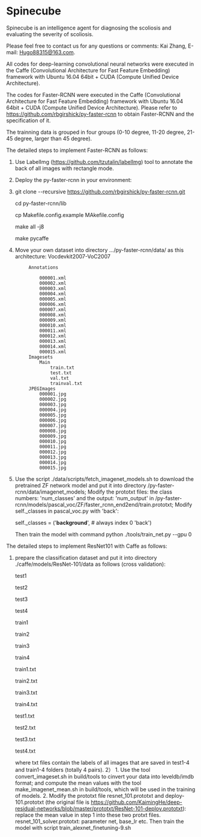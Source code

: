 # Spinecube
Spinecube is an intelligence agent for diagnosing the scoliosis and evaluating the severity of scoliosis.

Please feel free to contact us for any questions or comments: Kai Zhang, E-mail: Hugo88315@163.com.

All codes for deep-learning convolutional neural networks were executed in the Caffe (Convolutional Architecture for Fast Feature Embedding) framework with Ubuntu 16.04 64bit + CUDA (Compute Unified Device Architecture).

The codes for Faster-RCNN were executed in the Caffe (Convolutional Architecture for Fast Feature Embedding) framework with Ubuntu 16.04 64bit + CUDA (Compute Unified Device Architecture). Please refer to https://github.com/rbgirshick/py-faster-rcnn to obtain Faster-RCNN and the specification of it.

The trainning data is grouped in four groups (0-10 degree, 11-20 degree, 21-45 degree, larger than 45 degree).

The detailed steps to implement Faster-RCNN as follows:
1) Use LabelImg (https://github.com/tzutalin/labelImg) tool to annotate the back of all images with rectangle mode.
2) Deploy the py-faster-rcnn in your environment:

3) 
    git clone --recursive https://github.com/rbgirshick/py-faster-rcnn.git
   
    cd py-faster-rcnn/lib
   
    cp Makefile.config.example MAkefile.config
   
    make all -j8
   
    make pycaffe
   
5) Move your own dataset into directory …/py-faster-rcnn/data/ as this architecture:
    Vocdevkit2007-VoC2007
   
            Annotations
   
                000001.xml
                000002.xml
                000003.xml
                000004.xml
                000005.xml
                000006.xml
                000007.xml
                000008.xml
                000009.xml
                000010.xml
                000011.xml
                000012.xml
                000013.xml
                000014.xml
                000015.xml
            Imagesets
                Main
                    train.txt
                    test.txt
                    val.txt
                    trainval.txt
            JPEGImages
                000001.jpg
                000002.jpg
                000003.jpg
                000004.jpg
                000005.jpg
                000006.jpg
                000007.jpg
                000008.jpg
                000009.jpg
                000010.jpg
                000011.jpg
                000012.jpg
                000013.jpg
                000014.jpg
                000015.jpg

6)  Use the script ./data/scripts/fetch_imagenet_models.sh to download the pretrained ZF network model and put it into directory /py-faster-rcnn/data/imagenet_models; 
    Modify the prototxt files: the class numbers: 'num_classes' and the output: 'num_output' in /py-faster-rcnn/models/pascal_voc/ZF/faster_rcnn_end2end/train.prototxt; 
    Modify self._classes in pascal_voc.py with 'back':
    
    self._classes = ('__background__', # always index 0
                         'back')
    
    Then train the model with command python ./tools/train_net.py --gpu 0


The detailed steps to implement ResNet101 with Caffe as follows:
1) prepare the classification dataset and put it into directory ./caffe/models/ResNet-101/data as follows (cross validation):
   
    test1
   
    test2
   
    test3
   
    test4
   
    train1
   
    train2
   
    train3
   
    train4
   
    train1.txt
   
    train2.txt
   
    train3.txt
   
    train4.txt
   
    test1.txt
   
    test2.txt
   
    test3.txt
   
    test4.txt
   
    where txt files contain the labels of all images that are saved in test1-4 and train1-4 folders (totally 4 pairs).
2） 1. Use the tool convert_imageset.sh in build/tools to cinvert your data into leveldb/imdb format; and compute the mean values with the tool make_imagenet_mean.sh in build/tools, which will be used in the training of models.
    2. Modify the prototxt file resnet_101.prototxt and deploy-101.prototxt (the original file is https://github.com/KaimingHe/deep-residual-networks/blob/master/prototxt/ResNet-101-deploy.prototxt):
        replace the mean value in step 1 into these two protxt files.
    resnet_101_solver.prototxt:
        parameter net, base_lr etc.
    Then train the model with script train_alexnet_finetuning-9.sh




